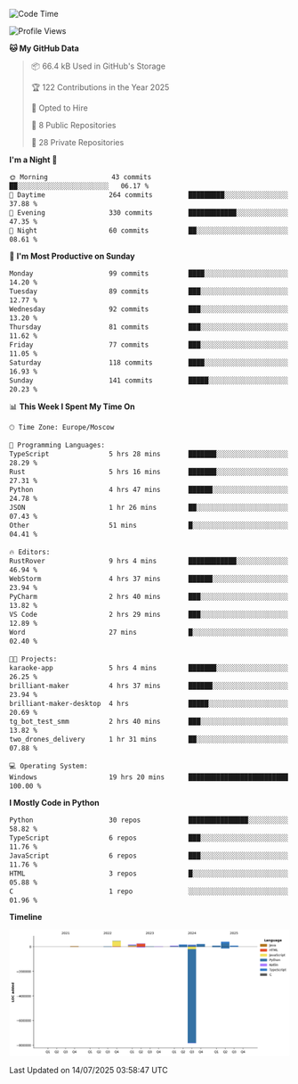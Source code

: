 <!--START_SECTION:waka-->
![Code Time](http://img.shields.io/badge/Code%20Time-732%20hrs%205%20mins-blue)

![Profile Views](http://img.shields.io/badge/Profile%20Views-0-blue)

**🐱 My GitHub Data** 

> 📦 66.4 kB Used in GitHub's Storage 
 > 
> 🏆 122 Contributions in the Year 2025
 > 
> 💼 Opted to Hire
 > 
> 📜 8 Public Repositories 
 > 
> 🔑 28 Private Repositories 
 > 
**I'm a Night 🦉** 

```text
🌞 Morning                43 commits          ██░░░░░░░░░░░░░░░░░░░░░░░   06.17 % 
🌆 Daytime                264 commits         █████████░░░░░░░░░░░░░░░░   37.88 % 
🌃 Evening                330 commits         ████████████░░░░░░░░░░░░░   47.35 % 
🌙 Night                  60 commits          ██░░░░░░░░░░░░░░░░░░░░░░░   08.61 % 
```
📅 **I'm Most Productive on Sunday** 

```text
Monday                   99 commits          ████░░░░░░░░░░░░░░░░░░░░░   14.20 % 
Tuesday                  89 commits          ███░░░░░░░░░░░░░░░░░░░░░░   12.77 % 
Wednesday                92 commits          ███░░░░░░░░░░░░░░░░░░░░░░   13.20 % 
Thursday                 81 commits          ███░░░░░░░░░░░░░░░░░░░░░░   11.62 % 
Friday                   77 commits          ███░░░░░░░░░░░░░░░░░░░░░░   11.05 % 
Saturday                 118 commits         ████░░░░░░░░░░░░░░░░░░░░░   16.93 % 
Sunday                   141 commits         █████░░░░░░░░░░░░░░░░░░░░   20.23 % 
```


📊 **This Week I Spent My Time On** 

```text
🕑︎ Time Zone: Europe/Moscow

💬 Programming Languages: 
TypeScript               5 hrs 28 mins       ███████░░░░░░░░░░░░░░░░░░   28.29 % 
Rust                     5 hrs 16 mins       ███████░░░░░░░░░░░░░░░░░░   27.31 % 
Python                   4 hrs 47 mins       ██████░░░░░░░░░░░░░░░░░░░   24.78 % 
JSON                     1 hr 26 mins        ██░░░░░░░░░░░░░░░░░░░░░░░   07.43 % 
Other                    51 mins             █░░░░░░░░░░░░░░░░░░░░░░░░   04.41 % 

🔥 Editors: 
RustRover                9 hrs 4 mins        ████████████░░░░░░░░░░░░░   46.94 % 
WebStorm                 4 hrs 37 mins       ██████░░░░░░░░░░░░░░░░░░░   23.94 % 
PyCharm                  2 hrs 40 mins       ███░░░░░░░░░░░░░░░░░░░░░░   13.82 % 
VS Code                  2 hrs 29 mins       ███░░░░░░░░░░░░░░░░░░░░░░   12.89 % 
Word                     27 mins             █░░░░░░░░░░░░░░░░░░░░░░░░   02.40 % 

🐱‍💻 Projects: 
karaoke-app              5 hrs 4 mins        ███████░░░░░░░░░░░░░░░░░░   26.25 % 
brilliant-maker          4 hrs 37 mins       ██████░░░░░░░░░░░░░░░░░░░   23.94 % 
brilliant-maker-desktop  4 hrs               █████░░░░░░░░░░░░░░░░░░░░   20.69 % 
tg_bot_test_smm          2 hrs 40 mins       ███░░░░░░░░░░░░░░░░░░░░░░   13.82 % 
two_drones_delivery      1 hr 31 mins        ██░░░░░░░░░░░░░░░░░░░░░░░   07.88 % 

💻 Operating System: 
Windows                  19 hrs 20 mins      █████████████████████████   100.00 % 
```

**I Mostly Code in Python** 

```text
Python                   30 repos            ███████████████░░░░░░░░░░   58.82 % 
TypeScript               6 repos             ███░░░░░░░░░░░░░░░░░░░░░░   11.76 % 
JavaScript               6 repos             ███░░░░░░░░░░░░░░░░░░░░░░   11.76 % 
HTML                     3 repos             █░░░░░░░░░░░░░░░░░░░░░░░░   05.88 % 
C                        1 repo              ░░░░░░░░░░░░░░░░░░░░░░░░░   01.96 % 
```



**Timeline**

![Lines of Code chart](https://raw.githubusercontent.com/adlemx/adlemx/main/assets/bar_graph.png)


 Last Updated on 14/07/2025 03:58:47 UTC
<!--END_SECTION:waka-->
